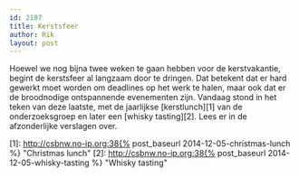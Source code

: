 ```yaml
---
id: 2107
title: Kerstsfeer
author: Rik
layout: post
---
```

Hoewel we nog bijna twee weken te gaan hebben voor de kerstvakantie, begint de kerstsfeer al langzaam door te dringen. Dat betekent dat er hard gewerkt moet worden om deadlines op het werk te halen, maar ook dat er de broodnodige ontspannende evenementen zijn. Vandaag stond in het teken van deze laatste, met de jaarlijkse [kerstlunch][1] van de onderzoeksgroep en later een [whisky tasting][2]. Lees er in de afzonderlijke verslagen over.

 [1]: http://csbnw.no-ip.org:38{% post_baseurl 2014-12-05-christmas-lunch %} "Christmas lunch"
 [2]: http://csbnw.no-ip.org:38{% post_baseurl 2014-12-05-whisky-tasting %} "Whisky tasting"